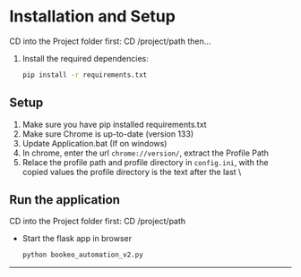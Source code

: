 # Installation and Setup
CD into the Project folder first: CD /project/path then...

1. Install the required dependencies:
    ```bash
    pip install -r requirements.txt
    ```

## Setup
1. Make sure you have pip installed requirements.txt
2. Make sure Chrome is up-to-date (version 133)
3. Update Application.bat (If on windows)
4. In chrome, enter the url `chrome://version/`, extract the Profile Path
5. Relace the profile path and profile directory in `config.ini`, with the copied values the profile directory is the text after the last \

## Run the application
CD into the Project folder first: CD /project/path
- Start the flask app in browser
    ```bash
    python bookeo_automation_v2.py
    ```
---

